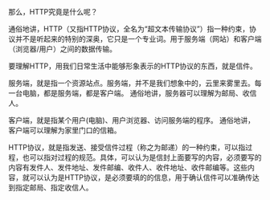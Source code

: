 那么，HTTP究竟是什么呢？

通俗地讲，HTTP（又指HTTP协议，全名为“超文本传输协议”）指一种约束，协议并不是听起来的特别的深奥，它只是一个专业词。用于服务端（网站）和客户端（浏览器/用户）之间的数据传输。

要理解HTTP，用我们日常生活中能够形象表示的HTTP协议的东西，就是信件。

服务端，就是指一个资源站点。服务端，并不是我们想象中的，云里来雾里去。每一台电脑，都是服务端，都是客户端。
通俗地讲，服务器可以理解为邮局、收信人。

客户端，就是指某个用户(电脑)、用户浏览器、访问服务端的程序。
通俗地讲，客户端可以理解为家里门口的信箱。

HTTP协议，就是指发送、接受信件过程（称之为邮递）的一种约束，可以指过程，也可以指对过程的规范。具体，可以认为是信封上面要写的内容，必须要写的内容有发件人、发件地址、发件邮编、收件人、收件地址、收件邮编等。这些内容，就可以认为是HTTP协议，是必须要填的的信息，用于确认信件可以准确传达到指定邮局、指定收信人。
